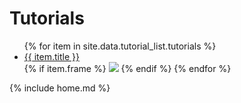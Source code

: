 # Tutorials

<ul>
   {% for item in site.data.tutorial_list.tutorials %}
      <li><a href="{{ item.url }}">{{ item.title }}</a></li>
      {% if item.frame %}
      <img src="{{item.frame}}">
      {% endif %}
   {% endfor %}
</ul>

{% include home.md %}